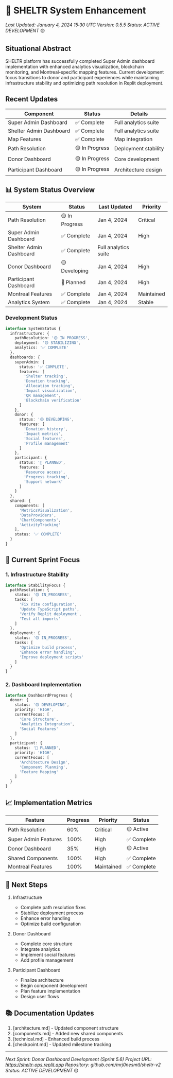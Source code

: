 # 🚀 SHELTR System Enhancement
*Last Updated: January 4, 2024 15:30 UTC*
*Version: 0.5.5*
*Status: ACTIVE DEVELOPMENT* 🟡

## Situational Abstract
SHELTR platform has successfully completed Super Admin dashboard implementation with enhanced analytics visualization, blockchain monitoring, and Montreal-specific mapping features. Current development focus transitions to donor and participant experiences while maintaining infrastructure stability and optimizing path resolution in Replit deployment.

## Recent Updates
| Component | Status | Details |
|-----------|---------|---------|
| Super Admin Dashboard | ✅ Complete | Full analytics suite |
| Shelter Admin Dashboard | ✅ Complete | Full analytics suite |
| Map Features | ✅ Complete | Map integration |
| Path Resolution | 🟡 In Progress | Deployment stability |
| Donor Dashboard | 🟡 In Progress | Core development |
| Participant Dashboard | 🟡 In Progress | Architecture design |

## 📊 System Status Overview
| System | Status | Last Updated | Priority |
|--------|---------|--------------|-----------|
| Path Resolution | 🟡 In Progress | Jan 4, 2024 | Critical |
| Super Admin Dashboard | ✅ Complete | Jan 4, 2024 | High |
| Shelter Admin Dashboard | ✅ Complete | Full analytics suite |
| Donor Dashboard | 🟡 Developing | Jan 4, 2024 | High |
| Participant Dashboard | 🔵 Planned | Jan 4, 2024 | High |
| Montreal Features | ✅ Complete | Jan 4, 2024 | Maintained |
| Analytics System | ✅ Complete | Jan 4, 2024 | Stable |

### Development Status
```typescript
interface SystemStatus {
  infrastructure: {
    pathResolution: '🟡 IN_PROGRESS',
    deployment: '🟡 STABILIZING',
    analytics: '✅ COMPLETE'
  },
  dashboards: {
    superAdmin: {
      status: '✅ COMPLETE',
      features: [
        'Shelter tracking',
        'Donation tracking',
        'Allocation tracking',
        'Impact visualization',
        'QR management',
        'Blockchain verification'
      ]
    },
    donor: {
      status: '🟡 DEVELOPING',
      features: [
        'Donation history',
        'Impact metrics',
        'Social features',
        'Profile management'
      ]
    },
    participant: {
      status: '🔵 PLANNED',
      features: [
        'Resource access',
        'Progress tracking',
        'Support network'
      ]
    }
  },
  shared: {
    components: [
      'MetricsVisualization',
      'DataProviders',
      'ChartComponents',
      'ActivityTracking'
    ],
    status: '✅ COMPLETE'
  }
}
```

## 🎯 Current Sprint Focus

### 1. Infrastructure Stability
```typescript
interface StabilityFocus {
  pathResolution: {
    status: '🟡 IN_PROGRESS',
    tasks: [
      'Fix Vite configuration',
      'Update TypeScript paths',
      'Verify Replit deployment',
      'Test all imports'
    ]
  },
  deployment: {
    status: '🟡 IN_PROGRESS',
    tasks: [
      'Optimize build process',
      'Enhance error handling',
      'Improve deployment scripts'
    ]
  }
}
```

### 2. Dashboard Implementation
```typescript
interface DashboardProgress {
  donor: {
    status: '🟡 DEVELOPING',
    priority: 'HIGH',
    currentFocus: [
      'Core Structure',
      'Analytics Integration',
      'Social Features'
    ]
  },
  participant: {
    status: '🔵 PLANNED',
    priority: 'HIGH',
    currentFocus: [
      'Architecture Design',
      'Component Planning',
      'Feature Mapping'
    ]
  }
}
```

## 📈 Implementation Metrics
| Feature | Progress | Priority | Status |
|---------|-----------|----------|---------|
| Path Resolution | 60% | Critical | 🟡 Active |
| Super Admin Features | 100% | High | ✅ Complete |
| Donor Dashboard | 35% | High | 🟡 Active |
| Shared Components | 100% | High | ✅ Complete |
| Montreal Features | 100% | Maintained | ✅ Complete |

## 🔄 Next Steps
1. Infrastructure
   - Complete path resolution fixes
   - Stabilize deployment process
   - Enhance error handling
   - Optimize build configuration

2. Donor Dashboard
   - Complete core structure
   - Integrate analytics
   - Implement social features
   - Add profile management

3. Participant Dashboard
   - Finalize architecture
   - Begin component development
   - Plan feature implementation
   - Design user flows

## 📚 Documentation Updates
1. [architecture.md] - Updated component structure
2. [components.md] - Added new shared components
3. [technical.md] - Enhanced build process
4. [checkpoint.md] - Updated milestone tracking

---
*Next Sprint: Donor Dashboard Development (Sprint 5.6)*
*Project URL: https://sheltr-ops.replit.app*
*Repository: github.com/mrj0nesmtl/sheltr-v2*
*Status: ACTIVE DEVELOPMENT* 🟡

